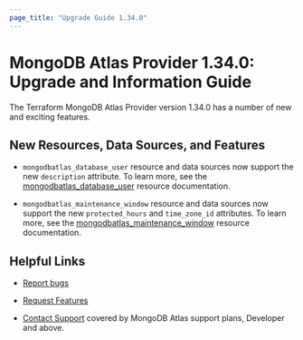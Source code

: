 ```yaml
---
page_title: "Upgrade Guide 1.34.0"
---
```


# MongoDB Atlas Provider 1.34.0: Upgrade and Information Guide

The Terraform MongoDB Atlas Provider version 1.34.0 has a number of new and exciting features.

## New Resources, Data Sources, and Features

- `mongodbatlas_database_user` resource and data sources now support the new `description` attribute. To learn more, see the [mongodbatlas_database_user](https://registry.terraform.io/providers/mongodb/mongodbatlas/latest/docs/resources/database_user#description-1) resource documentation.

- `mongodbatlas_maintenance_window` resource and data sources now support the new `protected_hours` and `time_zone_id` attributes. To learn more, see the [mongodbatlas_maintenance_window](https://registry.terraform.io/providers/mongodb/mongodbatlas/latest/docs/resources/maintenance_window) resource documentation.

## Helpful Links

* [Report bugs](https://github.com/mongodb/terraform-provider-mongodbatlas/issues)

* [Request Features](https://feedback.mongodb.com/forums/924145-atlas?category_id=370723)

* [Contact Support](https://docs.atlas.mongodb.com/support/) covered by MongoDB Atlas support plans, Developer and above.
